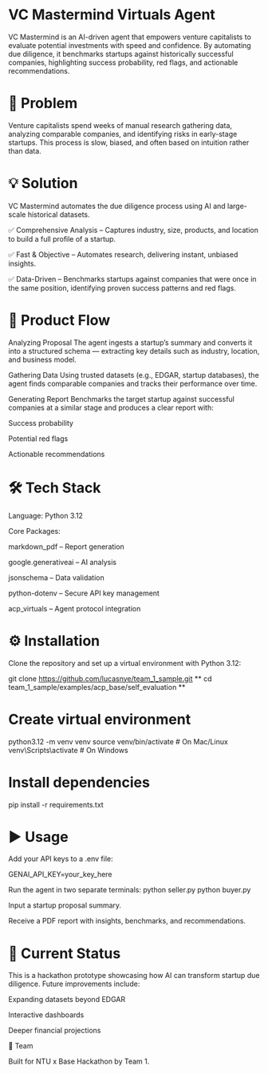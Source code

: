 # VC Mastermind Virtuals Agent

VC Mastermind is an AI-driven agent that empowers venture capitalists to evaluate potential investments with speed and confidence.
By automating due diligence, it benchmarks startups against historically successful companies, highlighting success probability, red flags, and actionable recommendations.

# 🚀 Problem

Venture capitalists spend weeks of manual research gathering data, analyzing comparable companies, and identifying risks in early-stage startups. This process is slow, biased, and often based on intuition rather than data.

# 💡 Solution

VC Mastermind automates the due diligence process using AI and large-scale historical datasets.

✅ Comprehensive Analysis – Captures industry, size, products, and location to build a full profile of a startup.

✅ Fast & Objective – Automates research, delivering instant, unbiased insights.

✅ Data-Driven – Benchmarks startups against companies that were once in the same position, identifying proven success patterns and red flags.

# 🔄 Product Flow

Analyzing Proposal
The agent ingests a startup’s summary and converts it into a structured schema — extracting key details such as industry, location, and business model.

Gathering Data
Using trusted datasets (e.g., EDGAR, startup databases), the agent finds comparable companies and tracks their performance over time.

Generating Report
Benchmarks the target startup against successful companies at a similar stage and produces a clear report with:

Success probability

Potential red flags

Actionable recommendations

# 🛠 Tech Stack

Language: Python 3.12

Core Packages:

markdown_pdf – Report generation

google.generativeai – AI analysis

jsonschema – Data validation

python-dotenv – Secure API key management

acp_virtuals – Agent protocol integration

# ⚙️ Installation

Clone the repository and set up a virtual environment with Python 3.12:

git clone https://github.com/lucasnye/team_1_sample.git
** cd team_1_sample/examples/acp_base/self_evaluation **

# Create virtual environment
python3.12 -m venv venv
source venv/bin/activate   # On Mac/Linux
venv\Scripts\activate      # On Windows

# Install dependencies
pip install -r requirements.txt

# ▶️ Usage

Add your API keys to a .env file:

GENAI_API_KEY=your_key_here


Run the agent in two separate terminals:
python seller.py
python buyer.py


Input a startup proposal summary.

Receive a PDF report with insights, benchmarks, and recommendations.

# 🎯 Current Status

This is a hackathon prototype showcasing how AI can transform startup due diligence.
Future improvements include:

Expanding datasets beyond EDGAR

Interactive dashboards

Deeper financial projections

👥 Team

Built for NTU x Base Hackathon by Team 1.
